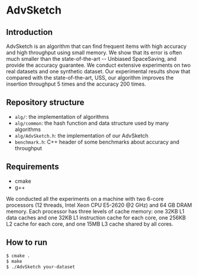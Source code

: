 AdvSketch
============

Introduction
--------
AdvSketch is an algorithm that can find frequent items with high accuracy and high throughput using small memory.
We show that its error is often much smaller than the state-of-the-art -- Unbiased SpaceSaving, and provide the accuracy guarantee.
We conduct extensive experiments on two real datasets and one synthetic dataset. 
Our experimental results show that compared with the state-of-the-art, USS, our algorithm improves the insertion throughput 5 times and the accuracy 200 times.


Repository structure
--------------------
*  `alg/`: the implementation of algorithms
*  `alg/common`: the hash function and data structure used by many algorithms
*  `alg/AdvSketch.h`: the implementation of our AdvSketch
*  `benchmark.h`: C++ header of some benchmarks about accuracy and throughput

Requirements
-------
- cmake
- g++

We conducted all the experiments on a machine with two 6-core processors (12 threads, Intel Xeon CPU E5-2620 @2 GHz) and 64 GB DRAM memory. 
Each processor has three levels of cache memory: one 32KB L1 data caches and one 32KB L1 instruction cache for each core, one 256KB L2 cache for each core, and one 15MB L3 cache shared by all cores.

How to run
-------

```bash
$ cmake .
$ make
$ ./AdvSketch your-dataset
```
